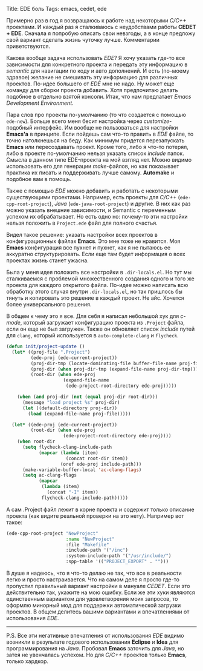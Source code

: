 Title: EDE боль
Tags: emacs, cedet, ede

Примерно раз  в год я возвращаюсь  к работе над некоторыми  *C/C++* проектами. И
каждый  раз я  сталкиваюсь с  неудобствами работы  **CEDET +  EDE**.  Сначала  я
попробую описать  свои невзгоды, а в  конце предложу свой вариант  сделать жизнь
чуточку лучше. Комментарии приветствуются.

Какова вообще задача  использовать *EDE*? Я хочу указать  где-то все зависимости
для конкретного проекта и передать эту  информацию в *semantic* для навигации по
коду  и авто  дополнений. И  есть (по-моему  здравое) желание  не смешивать  эту
информацию для  различных проектов. По-идее  большего от  *EDE* мне не  надо. Ну
может еще команду для сборки  проекта добавить. Хотя предпочитаю делать подобное
в  отдельно  взятой  консоли.  Итак,   что  нам  предлатает  *Emacs  Development
Environment*.

Пара  слов про  проекты по-умолчанию  (то  что создается  с помощью  `ede-new`).
Больше  всего меня  бесит  настройка через  *customize*-подобный интерфейс.   Им
вообще не пользоваться  для настройки **Emacs'а** в принципе.   Если пойдешь сам
что-то  править в  *EDE*  файле, то  точно натолкнешься  на  беду.  Как  минимум
придется перезапускать **Emacs**  или пересоздавать проект.  Кроме  того, либо я
что-то  потерял, либо  в проекте  по-умолчанию нельзя  указать список  *include*
папок.   Смысла в  данном  типе EDE-проекта  на мой  взгляд  нет.  Можно  видимо
использовать  его для  генерации *make*-файлов,  но как  показывает практика  их
писать и поддерживать лучше самому.  **Automake** и подобное вам в помощь.

Также  с помощью  *EDE* можно  добавить  и работать  с некоторыми  существующими
проектами. Например,  есть проекты для *C/C++*  (`ede-cpp-root-project`), *Java*
(`ede-java-root-project`)  и  другие.   В  них как  раз  можно  указать  внешние
зависимости, и Semantic  с переменным успехом их обрабатывает. Но  есть одно но:
почему-то  эти  настройки  нельзя  положить в  `Project.ede`  файл  для  полного
счастья.

Видел такое решение:  указать настройки всех проектов  в конфигурационных файлах
**Emacs**.  Это мне  тоже не нравится.  Моя **Emacs** конфигурация  все пухнет и
пухнет,  как я  не пытаюсь  ее аккуратно  структурировать.  Если  еще там  будет
информация о всех проектах жизнь станет ужасна.

Была  у  меня  идея  положить  все настройки  в  `.dir-locals.el`.   Но  тут  мы
сталкиваемся с  проблемой множественного создания  одного и того же  проекта для
каждого  открытого файла.   По-идее можно  написать всю  обработку этого  случая
внутри `.dir-locals.el`,  но так пришлось бы  тянуть и копировать это  решение в
каждый проект. Не айс. Хочется более универсального решения.

В общем к чему это я все. Для себя я написал небольшой хук для *c-mode*, который
загружает конфигурацию проекта из `.Project` файла, если он еще не был загружен.
Также он  обновляет список *include*  путей для `clang`, который  используется в
`auto-complete-clang` и `flycheck`.

```cl
(defun init/project-update ()
  (let* ((proj-file ".Project")
         (ede-proj (ede-current-project))
         (proj-dir-tmp (locate-dominating-file buffer-file-name proj-file))
         (proj-dir (when proj-dir-tmp (expand-file-name proj-dir-tmp)))
         (root-dir (when ede-proj
                     (expand-file-name
                      (ede-project-root-directory ede-proj)))))

    (when (and proj-dir (not (equal proj-dir root-dir)))
      (message "load project %s" proj-dir)
      (let ((default-directory proj-dir))
        (load (expand-file-name proj-file)))))

  (let* ((ede-proj (ede-current-project))
         (root-dir (when ede-proj
                     (ede-project-root-directory ede-proj))))
    (when root-dir
      (setq flycheck-clang-include-path
            (mapcar (lambda (item)
                      (concat root-dir item))
                    (oref ede-proj include-path)))
      (make-variable-buffer-local 'ac-clang-flags)
      (setq ac-clang-flags
            (mapcar
             (lambda (item)
               (concat "-I" item))
             flycheck-clang-include-path)))))
```

А сам  .Project файл лежит  в корне проекта  и содержит только  описание проекта
(как видите реальной проверки на это нету). Например вот такое:

```cl
(ede-cpp-root-project "NewProject"
                      :name "NewProject"
                      :file "Makefile"
                      :include-path '("/inc")
                      :system-include-path '("/usr/include/")
                      :spp-table '(("PROJECT_EXPORT" . "")))
```

В душе я надеюсь, что я что-то делаю не так, что все в реальности легко и просто
настраивается. Что  на самом деле  я просто где-то пропустил  правильный вариант
настройки  в  мануале *CEDET*.   Если  это  действительно  так, укажите  на  мою
ошибку. Если же эти хуки являются единственным вариантом для удовлетворения моих
запросов,  то  оформлю  минорный   мод  для  поддержки  автоматической  загрузки
проектов.  В общем  делитесь вашими вариантами и  впечатлениями от использования
*EDE*.

---

P.S. Все  эти негативные  впечатления от использования  *EDE* видимо  возникли в
результате годового использования **Eclipse** и **Idea** для программирования на
*Java*.   Пробовал  **Emacs**  заточить  для  *Java*,  но  затея  не  увенчалась
успехом. Но для *C/C++* проектов только **Emacs**, только хардкор.
